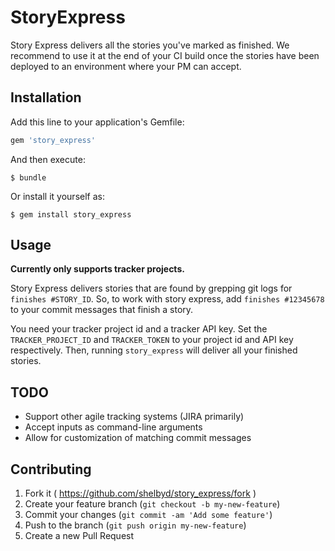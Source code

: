 # StoryExpress

Story Express delivers all the stories you've marked as finished.
We recommend to use it at the end of your CI build once the stories have been deployed to an environment where your PM can accept.

## Installation

Add this line to your application's Gemfile:

```ruby
gem 'story_express'
```

And then execute:

    $ bundle

Or install it yourself as:

    $ gem install story_express

## Usage

**Currently only supports tracker projects.**

Story Express delivers stories that are found by grepping git logs for ```finishes #STORY_ID```.
So, to work with story express, add ```finishes #12345678``` to your commit messages that finish a story.

You need your tracker project id and a tracker API key.
Set the ```TRACKER_PROJECT_ID``` and ```TRACKER_TOKEN``` to your project id and API key respectively.
Then, running ```story_express``` will deliver all your finished stories.

## TODO

* Support other agile tracking systems (JIRA primarily)
* Accept inputs as command-line arguments
* Allow for customization of matching commit messages

## Contributing

1. Fork it ( https://github.com/shelbyd/story_express/fork )
2. Create your feature branch (`git checkout -b my-new-feature`)
3. Commit your changes (`git commit -am 'Add some feature'`)
4. Push to the branch (`git push origin my-new-feature`)
5. Create a new Pull Request
